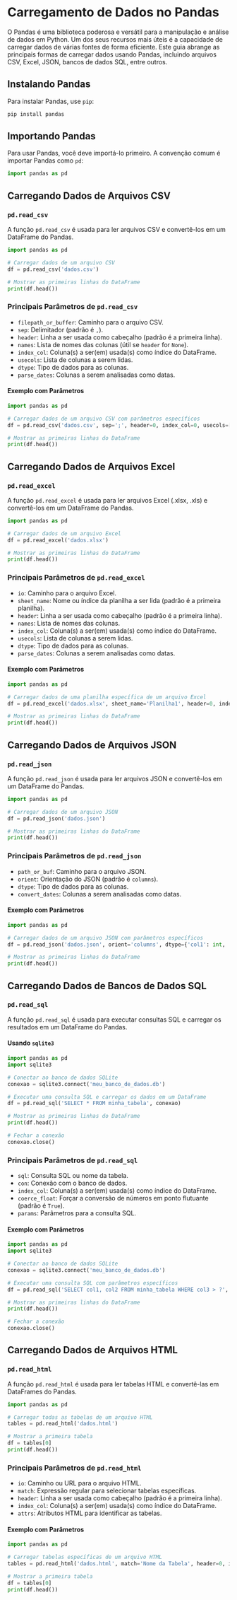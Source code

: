 # Carregamento de Dados no Pandas

O Pandas é uma biblioteca poderosa e versátil para a manipulação e análise de dados em Python. Um dos seus recursos mais úteis é a capacidade de carregar dados de várias fontes de forma eficiente. Este guia abrange as principais formas de carregar dados usando Pandas, incluindo arquivos CSV, Excel, JSON, bancos de dados SQL, entre outros.

## Instalando Pandas

Para instalar Pandas, use `pip`:

```bash
pip install pandas
```

## Importando Pandas

Para usar Pandas, você deve importá-lo primeiro. A convenção comum é importar Pandas como `pd`:

```python
import pandas as pd
```

## Carregando Dados de Arquivos CSV

### `pd.read_csv`

A função `pd.read_csv` é usada para ler arquivos CSV e convertê-los em um DataFrame do Pandas.

```python
import pandas as pd

# Carregar dados de um arquivo CSV
df = pd.read_csv('dados.csv')

# Mostrar as primeiras linhas do DataFrame
print(df.head())
```

### Principais Parâmetros de `pd.read_csv`

- `filepath_or_buffer`: Caminho para o arquivo CSV.
- `sep`: Delimitador (padrão é `,`).
- `header`: Linha a ser usada como cabeçalho (padrão é a primeira linha).
- `names`: Lista de nomes das colunas (útil se `header` for `None`).
- `index_col`: Coluna(s) a ser(em) usada(s) como índice do DataFrame.
- `usecols`: Lista de colunas a serem lidas.
- `dtype`: Tipo de dados para as colunas.
- `parse_dates`: Colunas a serem analisadas como datas.

#### Exemplo com Parâmetros

```python
import pandas as pd

# Carregar dados de um arquivo CSV com parâmetros específicos
df = pd.read_csv('dados.csv', sep=';', header=0, index_col=0, usecols=['col1', 'col2', 'col3'], dtype={'col1': int, 'col2': float}, parse_dates=['col3'])

# Mostrar as primeiras linhas do DataFrame
print(df.head())
```

## Carregando Dados de Arquivos Excel

### `pd.read_excel`

A função `pd.read_excel` é usada para ler arquivos Excel (.xlsx, .xls) e convertê-los em um DataFrame do Pandas.

```python
import pandas as pd

# Carregar dados de um arquivo Excel
df = pd.read_excel('dados.xlsx')

# Mostrar as primeiras linhas do DataFrame
print(df.head())
```

### Principais Parâmetros de `pd.read_excel`

- `io`: Caminho para o arquivo Excel.
- `sheet_name`: Nome ou índice da planilha a ser lida (padrão é a primeira planilha).
- `header`: Linha a ser usada como cabeçalho (padrão é a primeira linha).
- `names`: Lista de nomes das colunas.
- `index_col`: Coluna(s) a ser(em) usada(s) como índice do DataFrame.
- `usecols`: Lista de colunas a serem lidas.
- `dtype`: Tipo de dados para as colunas.
- `parse_dates`: Colunas a serem analisadas como datas.

#### Exemplo com Parâmetros

```python
import pandas as pd

# Carregar dados de uma planilha específica de um arquivo Excel
df = pd.read_excel('dados.xlsx', sheet_name='Planilha1', header=0, index_col=0, usecols=['col1', 'col2', 'col3'], dtype={'col1': int, 'col2': float}, parse_dates=['col3'])

# Mostrar as primeiras linhas do DataFrame
print(df.head())
```

## Carregando Dados de Arquivos JSON

### `pd.read_json`

A função `pd.read_json` é usada para ler arquivos JSON e convertê-los em um DataFrame do Pandas.

```python
import pandas as pd

# Carregar dados de um arquivo JSON
df = pd.read_json('dados.json')

# Mostrar as primeiras linhas do DataFrame
print(df.head())
```

### Principais Parâmetros de `pd.read_json`

- `path_or_buf`: Caminho para o arquivo JSON.
- `orient`: Orientação do JSON (padrão é `columns`).
- `dtype`: Tipo de dados para as colunas.
- `convert_dates`: Colunas a serem analisadas como datas.

#### Exemplo com Parâmetros

```python
import pandas as pd

# Carregar dados de um arquivo JSON com parâmetros específicos
df = pd.read_json('dados.json', orient='columns', dtype={'col1': int, 'col2': float}, convert_dates=['col3'])

# Mostrar as primeiras linhas do DataFrame
print(df.head())
```

## Carregando Dados de Bancos de Dados SQL

### `pd.read_sql`

A função `pd.read_sql` é usada para executar consultas SQL e carregar os resultados em um DataFrame do Pandas.

#### Usando `sqlite3`

```python
import pandas as pd
import sqlite3

# Conectar ao banco de dados SQLite
conexao = sqlite3.connect('meu_banco_de_dados.db')

# Executar uma consulta SQL e carregar os dados em um DataFrame
df = pd.read_sql('SELECT * FROM minha_tabela', conexao)

# Mostrar as primeiras linhas do DataFrame
print(df.head())

# Fechar a conexão
conexao.close()
```

### Principais Parâmetros de `pd.read_sql`

- `sql`: Consulta SQL ou nome da tabela.
- `con`: Conexão com o banco de dados.
- `index_col`: Coluna(s) a ser(em) usada(s) como índice do DataFrame.
- `coerce_float`: Forçar a conversão de números em ponto flutuante (padrão é `True`).
- `params`: Parâmetros para a consulta SQL.

#### Exemplo com Parâmetros

```python
import pandas as pd
import sqlite3

# Conectar ao banco de dados SQLite
conexao = sqlite3.connect('meu_banco_de_dados.db')

# Executar uma consulta SQL com parâmetros específicos
df = pd.read_sql('SELECT col1, col2 FROM minha_tabela WHERE col3 > ?', conexao, params=(10,), index_col='col1', coerce_float=True)

# Mostrar as primeiras linhas do DataFrame
print(df.head())

# Fechar a conexão
conexao.close()
```

## Carregando Dados de Arquivos HTML

### `pd.read_html`

A função `pd.read_html` é usada para ler tabelas HTML e convertê-las em DataFrames do Pandas.

```python
import pandas as pd

# Carregar todas as tabelas de um arquivo HTML
tables = pd.read_html('dados.html')

# Mostrar a primeira tabela
df = tables[0]
print(df.head())
```

### Principais Parâmetros de `pd.read_html`

- `io`: Caminho ou URL para o arquivo HTML.
- `match`: Expressão regular para selecionar tabelas específicas.
- `header`: Linha a ser usada como cabeçalho (padrão é a primeira linha).
- `index_col`: Coluna(s) a ser(em) usada(s) como índice do DataFrame.
- `attrs`: Atributos HTML para identificar as tabelas.

#### Exemplo com Parâmetros

```python
import pandas as pd

# Carregar tabelas específicas de um arquivo HTML
tables = pd.read_html('dados.html', match='Nome da Tabela', header=0, index_col=0, attrs={'class': 'tabela'})

# Mostrar a primeira tabela
df = tables[0]
print(df.head())
```